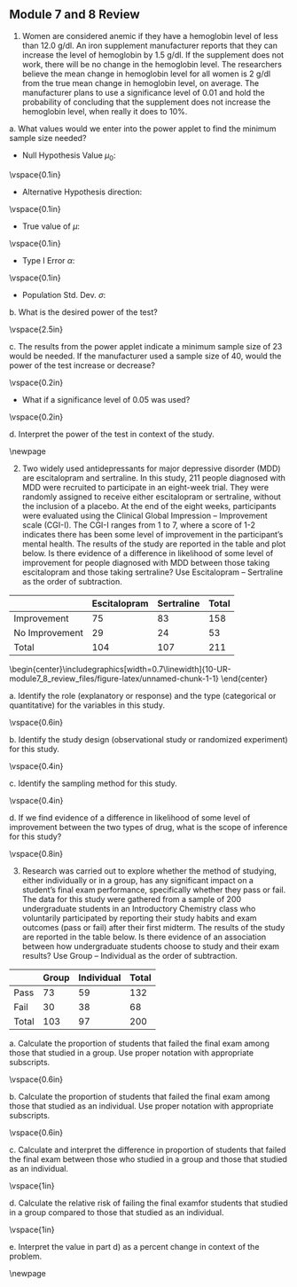 ## Module 7 and 8 Review 

1. Women are considered anemic if they have a hemoglobin level of less than 12.0 g/dl. An iron supplement manufacturer reports that they can increase the level of hemoglobin by 1.5 g/dl. If the supplement does not work, there will be no change in the hemoglobin level.  The researchers believe the mean change in hemoglobin level for all women is 2 g/dl from the true mean change in hemoglobin level, on average.  The manufacturer plans to use a significance level of 0.01 and hold the probability of concluding that the supplement does not increase the hemoglobin level, when really it does to 10%.  

a.  What values would we enter into the power applet to find the minimum sample size needed?

* Null Hypothesis Value $\mu_0$:

\vspace{0.1in}

* Alternative Hypothesis direction:

\vspace{0.1in}

* True value of $\mu$:

\vspace{0.1in}
	
* Type I Error $\alpha$:

\vspace{0.1in}

* Population Std. Dev. $\sigma$:

b.  What is the desired power of the test?

\vspace{2.5in}

c.  The results from the power applet indicate a minimum sample size of 23 would be needed.  If the manufacturer used a sample size of 40, would the power of the test increase or decrease?

\vspace{0.2in}

* What if a significance level of 0.05 was used?

\vspace{0.2in}

d.  Interpret the power of the test in context of the study.

\newpage

2. Two widely used antidepressants for major depressive disorder (MDD) are escitalopram and sertraline. In this study, 211 people diagnosed with MDD were recruited to participate in an eight-week trial. They were randomly assigned to receive either escitalopram or sertraline, without the inclusion of a placebo. At the end of the eight weeks, participants were evaluated using the Clinical Global Impression – Improvement scale (CGI-I). The CGI-I ranges from 1 to 7, where a score of 1-2 indicates there has been some level of improvement in the participant’s mental health. The results of the study are reported in the table and plot below.  Is there evidence of a difference in likelihood of some level of improvement for people diagnosed with MDD between those taking escitalopram and those taking sertraline? Use Escitalopram – Sertraline as the order of subtraction.

|               | Escitalopram | Sertraline |  Total   |
|---------------|--------------|------------|----------|
| Improvement   |      75      |     83     |   158    |   
| No Improvement|      29      |     24     |    53    |  
| Total         |     104      |    107     |   211    | 


\begin{center}\includegraphics[width=0.7\linewidth]{10-UR-module7_8_review_files/figure-latex/unnamed-chunk-1-1} \end{center}

a.	Identify the role (explanatory or response) and the type (categorical or quantitative) for the variables in this study.

\vspace{0.6in}

b.	Identify the study design (observational study or randomized experiment) for this study.

\vspace{0.4in}

c.	Identify the sampling method for this study.

\vspace{0.4in}


d. If we find evidence of a difference in likelihood of some level of improvement between the two types of drug, what is the scope of inference for this study?

\vspace{0.8in}

3. Research was carried out to explore whether the method of studying, either individually or in a group, has any significant impact on a student’s final exam performance, specifically whether they pass or fail. The data for this study were gathered from a sample of 200 undergraduate students in an Introductory Chemistry class who voluntarily participated by reporting their study habits and exam outcomes (pass or fail) after their first midterm. The results of the study are reported in the table below.  Is there evidence of an association between how undergraduate students choose to study and their exam results?  Use Group – Individual as the order of subtraction.


|            |    Group     | Individual |  Total   |
|------------|--------------|------------|----------|
| Pass       |      73      |     59     |   132    |   
| Fail       |      30      |     38     |    68    |  
| Total      |     103      |     97     |   200    | 


a.  Calculate the proportion of students that failed the final exam among those that studied in a group.  Use proper notation with appropriate subscripts.

\vspace{0.6in}

b. Calculate the proportion of students that failed the final exam among those that studied as an individual.  Use proper notation with appropriate subscripts.

\vspace{0.6in}

c. Calculate and interpret the difference in proportion of students that failed the final exam between those who studied in a group and those that studied as an individual.

\vspace{1in}

d. Calculate the relative risk of failing the final examfor students that studied in a group compared to those that studied as an individual.  

\vspace{1in}

e. Interpret the value in part d) as a percent change in context of the problem.


\newpage
